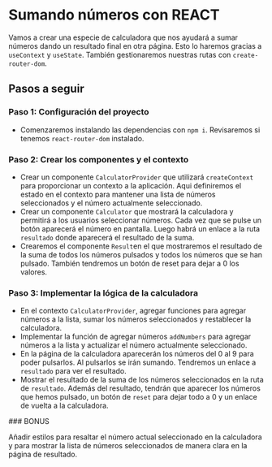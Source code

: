 # Sumando números con REACT

Vamos a crear una especie de calculadora que nos ayudará a sumar números dando un resultado final en otra página. Esto lo haremos gracias a `useContext` y `useState`. También gestionaremos nuestras rutas con `create-router-dom`. 

## Pasos a seguir

### Paso 1: Configuración del proyecto
- Comenzaremos instalando las dependencias con `npm i`. Revisaremos si tenemos `react-router-dom` instalado. 

### Paso 2: Crear los componentes y el contexto
- Crear un componente `CalculatorProvider` que utilizará `createContext` para proporcionar un contexto a la aplicación. Aqui definiremos el estado en el contexto para mantener una lista de números seleccionados y el número actualmente seleccionado.
- Crear un componente `Calculator` que mostrará la calculadora y permitirá a los usuarios seleccionar números.
Cada vez que se pulse un botón aparecerá el número en pantalla. Luego habrá un enlace a la ruta `resultado` donde aparecerá el resultado de la suma.
- Crearemos el componente `Result`en el que mostraremos el resultado de la suma de todos los números pulsados y todos los números que se han pulsado. También tendremos un botón de reset para dejar a 0 los valores. 

### Paso 3: Implementar la lógica de la calculadora
- En el contexto `CalculatorProvider`, agregar funciones para agregar números a la lista, sumar los números seleccionados y restablecer la calculadora.
- Implementar la función de agregar números `addNumbers` para agregar números a la lista y actualizar el número actualmente seleccionado.
- En la página de la calculadora aparecerán los números del 0 al 9 para poder pulsarlos. Al pulsarlos se irán sumando. Tendremos un enlace a `resultado` para ver el resultado. 
- Mostrar el resultado de la suma de los números seleccionados en la ruta de `resultado`. Además del resultado, tendrán que aparecer los números que hemos pulsado, un botón de `reset` para dejar todo a 0 y un enlace de vuelta a la calculadora.

### BONUS

Añadir estilos para resaltar el número actual seleccionado en la calculadora y para mostrar la lista de números seleccionados de manera clara en la página de resultado.




 